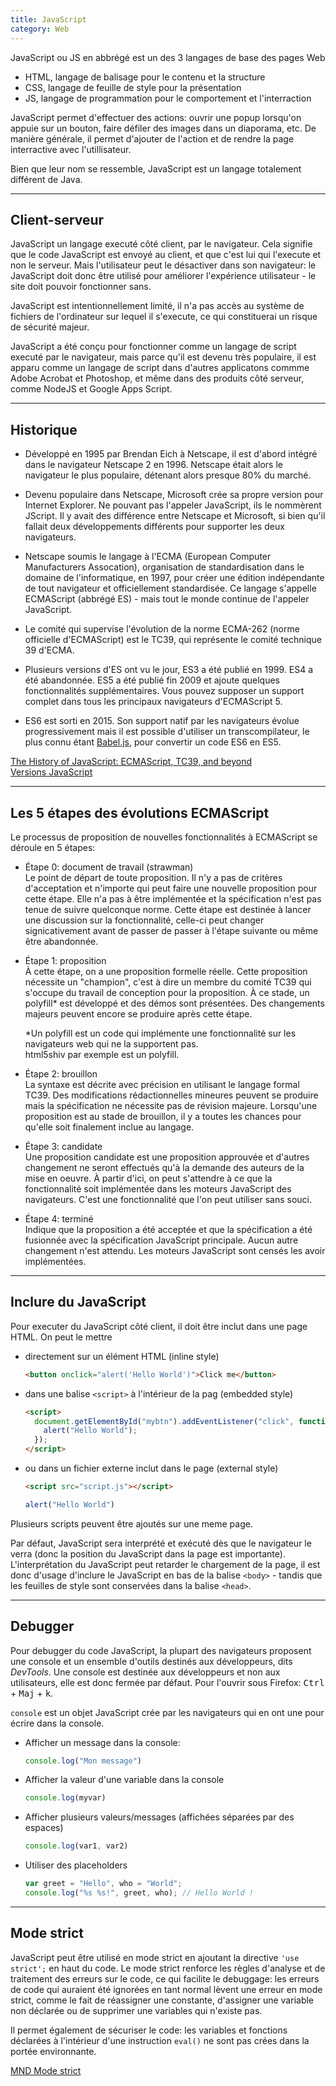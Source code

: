 ```yaml
---
title: JavaScript
category: Web
---
```


JavaScript ou JS en abbrégé est un des 3 langages de base des pages Web
* HTML, langage de balisage pour le contenu et la structure
* CSS, langage de feuille de style pour la présentation
* JS, langage de programmation pour le comportement et l'interraction

JavaScript permet d'effectuer des actions: ouvrir une popup lorsqu'on appuie sur un bouton, faire défiler des images dans un diaporama, etc. De manière générale, il permet d'ajouter de l'action et de rendre la page interractive avec l'utillisateur.

Bien que leur nom se ressemble, JavaScript est un langage totalement différent de Java.

---

## Client-serveur

JavaScript un langage executé côté client, par le navigateur. Cela signifie que le code JavaScript est envoyé au client, et que c'est lui qui l'execute et non le serveur. Mais l'utilisateur peut le désactiver dans son navigateur: le JavaScript doit donc être utilisé pour améliorer l'expérience utilisateur - le site doit pouvoir fonctionner sans.

JavaScript est intentionnellement limité, il n'a pas accès au système de fichiers de l'ordinateur sur lequel il s'execute, ce qui constituerai un risque de sécurité majeur.

JavaScript a été conçu pour fonctionner comme un langage de script executé par le navigateur, mais parce qu'il est devenu très populaire, il est apparu comme un langage de script dans d'autres applicatons commme Adobe Acrobat et Photoshop, et même dans des produits côté serveur, comme NodeJS et Google Apps Script.

---

## Historique

* Développé en 1995 par Brendan Eich à Netscape, il est d'abord intégré dans le navigateur Netscape 2 en 1996. Netscape était alors le navigateur le plus populaire, détenant alors presque 80% du marché.

* Devenu populaire dans Netscape, Microsoft crée sa propre version pour Internet Explorer. Ne pouvant pas l'appeler JavaScript, ils le nommèrent JScript. Il y avait des différence entre Netscape et Microsoft, si bien qu'il fallait deux développements différents pour supporter les deux navigateurs.

* Netscape soumis le langage à l'ECMA (European Computer Manufacturers Assocation), organisation de standardisation dans le domaine de l'informatique, en 1997, pour créer une édition indépendante de tout navigateur et officiellement standardisée. Ce langage s'appelle ECMAScript (abbrégé ES) - mais tout le monde continue de l'appeler JavaScript.

* Le comité qui supervise l'évolution de la norme ECMA-262 (norme officielle d'ECMAScript) est le TC39, qui représente le comité technique 39 d'ECMA.

* Plusieurs versions d'ES ont vu le jour, ES3 a été publié en 1999. ES4 a été abandonnée. ES5 a été publié fin 2009 et ajoute quelques fonctionnalités supplémentaires. Vous pouvez supposer un support complet dans tous les principaux navigateurs d'ECMAScript 5.

* ES6 est sorti en 2015. Son support natif par les navigateurs évolue progressivement mais il est possible d'utiliser un transcompilateur, le plus connu étant [Babel.js](https://babeljs.io/), pour convertir un code ES6 en ES5.

[The History of JavaScript: ECMAScript, TC39, and beyond](https://medium.freecodecamp.org/ecmascript-tc39-and-the-history-of-javascript-26067498feb9)  
[Versions JavaScript](https://www.w3schools.com/js/js_versions.asp)

---

## Les 5 étapes des évolutions ECMAScript

Le processus de proposition de nouvelles fonctionnalités à ECMAScript se déroule en 5 étapes:

* Étape 0: document de travail (strawman)  
  Le point de départ de toute proposition. Il n'y a pas de critères d'acceptation et n'importe qui peut faire une nouvelle proposition pour cette étape. Elle n'a pas à être implémentée et la spécification n'est pas tenue de suivre quelconque norme. Cette étape est destinée à lancer une discussion sur la fonctionnalité, celle-ci peut changer signicativement avant de passer de passer à l'étape suivante ou même être abandonnée.

* Étape 1: proposition  
  À cette étape, on a une proposition formelle réelle. Cette proposition nécessite un "champion", c'est à dire un membre du comité TC39 qui s'occupe du travail de conception pour la proposition. À ce stade, un polyfill* est développé et des démos sont présentées. Des changements majeurs peuvent encore se produire après cette étape.

  *Un polyfill est un code qui implémente une fonctionnalité sur les navigateurs web qui ne la supportent pas.  
  html5shiv par exemple est un polyfill.

* Étape 2: brouillon  
  La syntaxe est décrite avec précision en utilisant le langage formal TC39. Des modifications rédactionnelles mineures peuvent se produire mais la spécification ne nécessite pas de révision majeure. Lorsqu'une proposition est au stade de brouillon, il y a toutes les chances pour qu'elle soit finalement inclue au langage.

* Étape 3: candidate  
  Une proposition candidate est une proposition approuvée et d'autres changement ne seront effectués qu'à la demande des auteurs de la mise en oeuvre. À partir d'ici, on peut s'attendre à ce que la fonctionnalité soit implémentée dans les moteurs JavaScript des navigateurs. C'est une fonctionnalité que l'on peut utiliser sans souci.

* Étape 4: terminé  
  Indique que la proposition a été acceptée et que la spécification a été fusionnée avec la spécification JavaScript principale. Aucun autre changement n'est attendu. Les moteurs JavaScript sont censés les avoir implémentées.

---

## Inclure du JavaScript

Pour executer du JavaScript côté client, il doit être inclut dans une page HTML. On peut le mettre

* directement sur un élément HTML (inline style)

  ``` html
  <button onclick="alert('Hello World')">Click me</button>
  ```

* dans une balise `<script>` à l'intérieur de la pag (embedded style)

  ``` html
  <script>
    document.getElementById("mybtn").addEventListener("click", function(){
      alert("Hello World");
    });
  </script>
  ```

* ou dans un fichier externe inclut dans le page (external style)

  ``` html
  <script src="script.js"></script>
  ```

  ``` js
  alert("Hello World")
  ```

Plusieurs scripts peuvent être ajoutés sur une meme page.

Par défaut, JavaScript sera interprété et exécuté dès que le navigateur le verra (donc la position du JavaScript dans la page est importante). L'interprétation du JavaScript peut retarder le chargement de la page, il est donc d'usage d'inclure le JavaScript en bas de la balise `<body>` - tandis que les feuilles de style sont conservées dans la balise `<head>`.

---

## Debugger

Pour debugger du code JavaScript, la plupart des navigateurs proposent une console et un ensemble d'outils destinés aux développeurs, dits *DevTools*. Une console est destinée aux développeurs et non aux utilisateurs, elle est donc fermée par défaut. Pour l'ouvrir sous Firefox: <kbd>Ctrl</kbd> + <kbd>Maj</kbd> + <kbd>k</kbd>.

`console` est un objet JavaScript crée par les navigateurs qui en ont une pour écrire dans la console.

* Afficher un message dans la console:

  ``` js
  console.log("Mon message")
  ```

* Afficher la valeur d'une variable dans la console

  ``` js
  console.log(myvar)
  ```

* Afficher plusieurs valeurs/messages (affichées séparées par des espaces)

  ``` js
  console.log(var1, var2)
  ```

* Utiliser des placeholders

  ``` js
  var greet = "Hello", who = "World";
  console.log("%s %s!", greet, who); // Hello World !
  ```

---

## Mode strict

JavaScript peut être utilisé en mode strict en ajoutant la directive `'use strict';` en haut du code. Le mode strict renforce les règles d'analyse et de traitement des erreurs sur le code, ce qui facilite le debuggage: les erreurs de code qui auraient été ignorées en tant normal lèvent une erreur en mode strict, comme le fait de réassigner une constante,  d'assigner une variable non déclarée ou de supprimer une variables qui n'existe pas.

Il permet également de sécuriser le code: les variables et fonctions déclarées à l'intérieur d'une instruction `eval()` ne sont pas crées dans la portée environnante.

[MND Mode strict](https://developer.mozilla.org/fr/docs/Web/JavaScript/Reference/Strict_mode)
